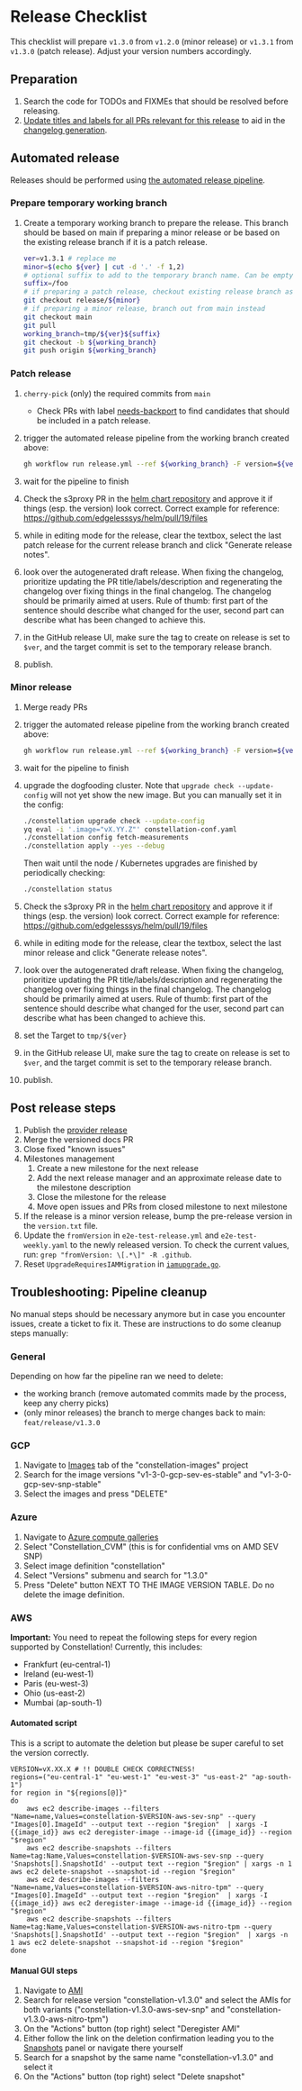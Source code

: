 # Release Checklist

This checklist will prepare `v1.3.0` from `v1.2.0` (minor release) or `v1.3.1` from `v1.3.0` (patch release). Adjust your version numbers accordingly.

## Preparation

1. Search the code for TODOs and FIXMEs that should be resolved before releasing.
2. [Update titles and labels for all PRs relevant for this release](/dev-docs/workflows/pull-request.md) to aid in the [changelog generation](/.github/release.yml).

## Automated release

Releases should be performed using [the automated release pipeline](https://github.com/edgelesssys/constellation/actions/workflows/release.yml).

### Prepare temporary working branch

1. Create a temporary working branch to prepare the release. This branch should be based on main if preparing a minor release or be based on the existing release branch if it is a patch release.

   ```sh
   ver=v1.3.1 # replace me
   minor=$(echo ${ver} | cut -d '.' -f 1,2)
   # optional suffix to add to the temporary branch name. Can be empty: suffix=
   suffix=/foo
   # if preparing a patch release, checkout existing release branch as base
   git checkout release/${minor}
   # if preparing a minor release, branch out from main instead
   git checkout main
   git pull
   working_branch=tmp/${ver}${suffix}
   git checkout -b ${working_branch}
   git push origin ${working_branch}
   ```

### Patch release

1. `cherry-pick` (only) the required commits from `main`
   * Check PRs with label [needs-backport](https://github.com/edgelesssys/constellation/pulls?q=is%3Apr+is%3Aclosed+label%3A%22needs+backport%22) to find candidates that should be included in a patch release.
2. trigger the automated release pipeline from the working branch created above:

   ```sh
   gh workflow run release.yml --ref ${working_branch} -F version=${ver} -F kind=patch
   ```

3. wait for the pipeline to finish
4. Check the s3proxy PR in the [helm chart repository](https://github.com/edgelesssys/helm/pull/) and approve it if things (esp. the version) look correct. Correct example for reference: <https://github.com/edgelesssys/helm/pull/19/files>
5. while in editing mode for the release, clear the textbox, select the last patch release for the current release branch and click "Generate release notes".
6. look over the autogenerated draft release. When fixing the changelog, prioritize updating the PR title/labels/description and regenerating the changelog over fixing things in the final changelog. The changelog should be primarily aimed at users. Rule of thumb: first part of the sentence should describe what changed for the user, second part can describe what has been changed to achieve this.
7. in the GitHub release UI, make sure the tag to create on release is set to `$ver`, and the target commit is set to the temporary release branch.
8. publish.

### Minor release

1. Merge ready PRs
2. trigger the automated release pipeline from the working branch created above:

   ```sh
   gh workflow run release.yml --ref ${working_branch} -F version=${ver} -F kind=minor
   ```

3. wait for the pipeline to finish
4. upgrade the dogfooding cluster. Note that `upgrade check --update-config` will not yet show the new image. But you can manually set it in the config:

   ```sh
   ./constellation upgrade check --update-config
   yq eval -i '.image="vX.YY.Z"' constellation-conf.yaml
   ./constellation config fetch-measurements
   ./constellation apply --yes --debug
   ```

   Then wait until the node / Kubernetes upgrades are finished by periodically checking:

   ```sh
   ./constellation status
   ```

5. Check the s3proxy PR in the [helm chart repository](https://github.com/edgelesssys/helm/pull/) and approve it if things (esp. the version) look correct. Correct example for reference: <https://github.com/edgelesssys/helm/pull/19/files>
6. while in editing mode for the release, clear the textbox, select the last minor release and click "Generate release notes".
7. look over the autogenerated draft release. When fixing the changelog, prioritize updating the PR title/labels/description and regenerating the changelog over fixing things in the final changelog. The changelog should be primarily aimed at users. Rule of thumb: first part of the sentence should describe what changed for the user, second part can describe what has been changed to achieve this.
8. set the Target to `tmp/${ver}`
9. in the GitHub release UI, make sure the tag to create on release is set to `$ver`, and the target commit is set to the temporary release branch.
10. publish.

## Post release steps

1. Publish the [provider release](https://github.com/edgelesssys/terraform-provider-constellation/releases)
2. Merge the versioned docs PR
3. Close fixed "known issues"
4. Milestones management
   1. Create a new milestone for the next release
   2. Add the next release manager and an approximate release date to the milestone description
   3. Close the milestone for the release
   4. Move open issues and PRs from closed milestone to next milestone
5. If the release is a minor version release, bump the pre-release version in the `version.txt` file.
6. Update the `fromVersion` in `e2e-test-release.yml` and `e2e-test-weekly.yaml` to the newly released version. To check the current values, run: `grep "fromVersion: \[.*\]" -R .github`.
7. Reset `UpgradeRequiresIAMMigration`  in [`iamupgrade.go`](https://github.com/edgelesssys/constellation/blob/a88a731576184e3c5ee8527741c4a0cdaa4e9b24/cli/internal/cloudcmd/iamupgrade.go#L23).

## Troubleshooting: Pipeline cleanup

No manual steps should be necessary anymore but in case you encounter issues, create a ticket to fix it. These are instructions to do some cleanup steps manually:

### General

Depending on how far the pipeline ran we need to delete:

* the working branch (remove automated commits made by the process, keep any cherry picks)
* (only minor releases) the branch to merge changes back to main: `feat/release/v1.3.0`

### GCP

1. Navigate to [Images](https://console.cloud.google.com/compute/images?tab=images&project=constellation-images) tab of the "constellation-images" project
2. Search for the image versions "v1-3-0-gcp-sev-es-stable" and "v1-3-0-gcp-sev-snp-stable"
3. Select the images and press "DELETE"

### Azure

1. Navigate to [Azure compute galleries](https://portal.azure.com/#view/HubsExtension/BrowseResource/resourceType/Microsoft.Compute%2Fgalleries)
2. Select "Constellation_CVM" (this is for confidential vms on AMD SEV SNP)
3. Select image definition "constellation"
4. Select "Versions" submenu and search for "1.3.0"
5. Press "Delete" button NEXT TO THE IMAGE VERSION TABLE. Do no delete the image definition.

### AWS

**Important:** You need to repeat the following steps for every region supported by Constellation!
Currently, this includes:

* Frankfurt (eu-central-1)
* Ireland (eu-west-1)
* Paris (eu-west-3)
* Ohio (us-east-2)
* Mumbai (ap-south-1)

#### Automated script

This is a script to automate the deletion but please be super careful to set the version correctly.

```shell
VERSION=vX.XX.X # !! DOUBLE CHECK CORRECTNESS!
regions=("eu-central-1" "eu-west-1" "eu-west-3" "us-east-2" "ap-south-1")
for region in "${regions[@]}"
do
    aws ec2 describe-images --filters "Name=name,Values=constellation-$VERSION-aws-sev-snp" --query "Images[0].ImageId" --output text --region "$region"  | xargs -I {{image_id}} aws ec2 deregister-image --image-id {{image_id}} --region "$region"
    aws ec2 describe-snapshots --filters Name=tag:Name,Values=constellation-$VERSION-aws-sev-snp --query 'Snapshots[].SnapshotId' --output text --region "$region" | xargs -n 1 aws ec2 delete-snapshot --snapshot-id --region "$region"
    aws ec2 describe-images --filters "Name=name,Values=constellation-$VERSION-aws-nitro-tpm" --query "Images[0].ImageId" --output text --region "$region"  | xargs -I {{image_id}} aws ec2 deregister-image --image-id {{image_id}} --region "$region"
    aws ec2 describe-snapshots --filters Name=tag:Name,Values=constellation-$VERSION-aws-nitro-tpm --query 'Snapshots[].SnapshotId' --output text --region "$region"  | xargs -n 1 aws ec2 delete-snapshot --snapshot-id --region "$region"
done
```

#### Manual GUI steps

1. Navigate to [AMI](https://eu-central-1.console.aws.amazon.com/ec2/home?region=eu-central-1#Images:visibility=owned-by-me)
2. Search for release version "constellation-v1.3.0" and select the AMIs for both variants ("constellation-v1.3.0-aws-sev-snp" and "constellation-v1.3.0-aws-nitro-tpm")
3. On the "Actions" button (top right) select "Deregister AMI"
4. Either follow the link on the deletion confirmation leading you to the [Snapshots](https://eu-central-1.console.aws.amazon.com/ec2/home?region=eu-central-1#Snapshots) panel or navigate there yourself
5. Search for a snapshot by the same name "constellation-v1.3.0" and select it
6. On the "Actions" button (top right) select "Delete snapshot"
